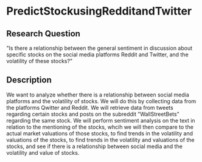 # PredictStockusingRedditandTwitter

## Research Question
"Is there a relationship between the general sentiment in discussion about specific stocks on the social media platforms Reddit and Twitter, and the volatility of these stocks?"

## Description
We want to analyze whether there is a relationship between social media platforms and the volatility of stocks. We will do this by collecting data from the platforms Qwitter and Reddit. We will retrieve data from tweets regarding certain stocks and posts on the subreddit "WallStreetBets" regarding the same stock. We will perform sentiment analysis on the text in relation to the mentioning of the stocks, whcih we will then compare to the actual market valuations of those stocks, to find trends in the volatility and valuations of the stocks, to find trends in the volatility and valuations of the stocks, and see if there is a relationship between social media and the volatility and value of stocks. 
